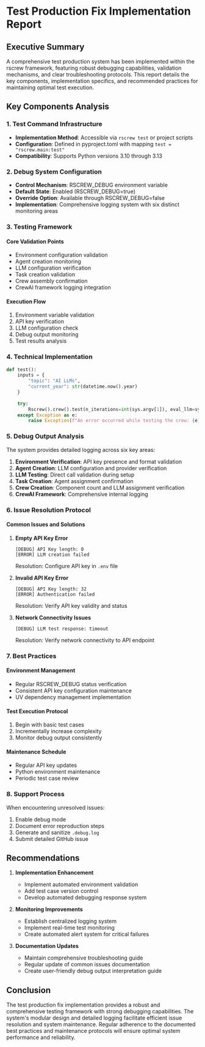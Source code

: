 # Test Production Fix Implementation Report

## Executive Summary
A comprehensive test production system has been implemented within the rscrew framework, featuring robust debugging capabilities, validation mechanisms, and clear troubleshooting protocols. This report details the key components, implementation specifics, and recommended practices for maintaining optimal test execution.

## Key Components Analysis

### 1. Test Command Infrastructure
- **Implementation Method**: Accessible via `rscrew test` or project scripts
- **Configuration**: Defined in pyproject.toml with mapping `test = "rscrew.main:test"`
- **Compatibility**: Supports Python versions 3.10 through 3.13

### 2. Debug System Configuration
- **Control Mechanism**: RSCREW_DEBUG environment variable
- **Default State**: Enabled (RSCREW_DEBUG=true)
- **Override Option**: Available through RSCREW_DEBUG=false
- **Implementation**: Comprehensive logging system with six distinct monitoring areas

### 3. Testing Framework

#### Core Validation Points
- Environment configuration validation
- Agent creation monitoring
- LLM configuration verification
- Task creation validation
- Crew assembly confirmation
- CrewAI framework logging integration

#### Execution Flow
1. Environment variable validation
2. API key verification
3. LLM configuration check
4. Debug output monitoring
5. Test results analysis

### 4. Technical Implementation
```python
def test():
    inputs = {
        "topic": "AI LLMs",
        "current_year": str(datetime.now().year)
    }
    
    try:
        Rscrew().crew().test(n_iterations=int(sys.argv[1]), eval_llm=sys.argv[2], inputs=inputs)
    except Exception as e:
        raise Exception(f"An error occurred while testing the crew: {e}")
```

### 5. Debug Output Analysis
The system provides detailed logging across six key areas:
1. **Environment Verification**: API key presence and format validation
2. **Agent Creation**: LLM configuration and provider verification
3. **LLM Testing**: Direct call validation during setup
4. **Task Creation**: Agent assignment confirmation
5. **Crew Creation**: Component count and LLM assignment verification
6. **CrewAI Framework**: Comprehensive internal logging

### 6. Issue Resolution Protocol

#### Common Issues and Solutions

1. **Empty API Key Error**
   ```
   [DEBUG] API Key length: 0
   [ERROR] LLM creation failed
   ```
   Resolution: Configure API key in `.env` file

2. **Invalid API Key Error**
   ```
   [DEBUG] API Key length: 32
   [ERROR] Authentication failed
   ```
   Resolution: Verify API key validity and status

3. **Network Connectivity Issues**
   ```
   [DEBUG] LLM test response: timeout
   ```
   Resolution: Verify network connectivity to API endpoint

### 7. Best Practices

#### Environment Management
- Regular RSCREW_DEBUG status verification
- Consistent API key configuration maintenance
- UV dependency management implementation

#### Test Execution Protocol
1. Begin with basic test cases
2. Incrementally increase complexity
3. Monitor debug output consistently

#### Maintenance Schedule
- Regular API key updates
- Python environment maintenance
- Periodic test case review

### 8. Support Process
When encountering unresolved issues:
1. Enable debug mode
2. Document error reproduction steps
3. Generate and sanitize `.debug.log`
4. Submit detailed GitHub issue

## Recommendations

1. **Implementation Enhancement**
   - Implement automated environment validation
   - Add test case version control
   - Develop automated debugging response system

2. **Monitoring Improvements**
   - Establish centralized logging system
   - Implement real-time test monitoring
   - Create automated alert system for critical failures

3. **Documentation Updates**
   - Maintain comprehensive troubleshooting guide
   - Regular update of common issues documentation
   - Create user-friendly debug output interpretation guide

## Conclusion
The test production fix implementation provides a robust and comprehensive testing framework with strong debugging capabilities. The system's modular design and detailed logging facilitate efficient issue resolution and system maintenance. Regular adherence to the documented best practices and maintenance protocols will ensure optimal system performance and reliability.